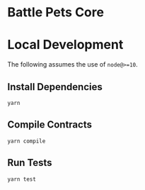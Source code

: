 # Battle Pets Core

# Local Development

The following assumes the use of `node@>=10`.

## Install Dependencies

`yarn`

## Compile Contracts

`yarn compile`

## Run Tests

`yarn test`
